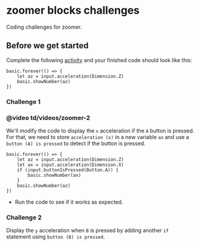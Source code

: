 # zoomer blocks challenges

Coding challenges for zoomer.

## Before we get started

Complete the following [activity](/lessons/zoomer/activity) and your finished code should look like this:

```blocks
basic.forever(() => {
    let az = input.acceleration(Dimension.Z)
    basic.showNumber(az)
})
```
### Challenge 1

### @video td/videos/zoomer-2

We'll modify the code to display the `x` acceleration if the `A` button is pressed. For that, we need to store `acceleration (x)` in a new variable `ax` and use a `button (A) is pressed` to detect if the button is pressed.

```blocks
basic.forever(() => {
    let az = input.acceleration(Dimension.Z)
    let ax = input.acceleration(Dimension.X)
    if (input.buttonIsPressed(Button.A)) {
        basic.showNumber(ax)
    }
    basic.showNumber(az)
})
```

* Run the code to see if it works as expected.

### Challenge 2

Display the `y` acceleration when `B` is pressed by adding another `if` statement using `button (B) is pressed`.

